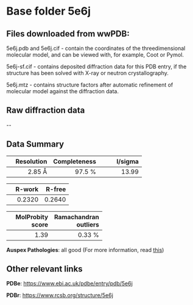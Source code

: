 # Base folder 5e6j

## Files downloaded from wwPDB:

5e6j.pdb and 5e6j.cif - contain the coordinates of the threedimensional molecular model, and can be viewed with, for example, Coot or Pymol.

5e6j-sf.cif - contains deposited diffraction data for this PDB entry, if the structure has been solved with X-ray or neutron crystallography.

5e6j.mtz - contains structure factors after automatic refinement of molecular model against the diffraction data.

## Raw diffraction data

--<br> 

## Data Summary
|   | Resolution | Completeness| I/sigma |
|---|-------------:|----------------:|--------------:|
|   |2.85 Å|97.5  %|<img width=50/>13.99|

|   | **R-work**| **R-free**   
|---|-------------:|----------------:|           
||  0.2320|  0.2640|

|   |**MolProbity<br>score**| **Ramachandran<br>outliers** 
|---|-------------:|----------------:|
||  1.39|  0.33 %|

**Auspex Pathologies**: all good (For more information, read [this](https://github.com/thorn-lab/coronavirus_structural_task_force/blob/master/pdb/nsp3/SARS-CoV/5e6j/validation/auspex/5e6j_auspex_comments.txt))

 



## Other relevant links 
**PDBe**:  https://www.ebi.ac.uk/pdbe/entry/pdb/5e6j
 
**PDBr**: https://www.rcsb.org/structure/5e6j 

